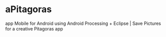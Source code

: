 aPitagoras
==========

app Mobile for Android using Android Processing + Eclipse | Save Pictures for a creative Pitagoras app
